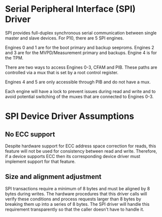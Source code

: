 # Serial Peripheral Interface (SPI) Driver

SPI provides full-duplex synchronous serial communication between single master
and slave devices. For P10, there are 5 SPI engines.

Engines 0 and 1 are for the boot primary and backup seeproms.
Engines 2 and 3 are for the MVPD/Measurement primary and backups.
Engine 4 is for the TPM.

There are two ways to access Engines 0-3, CFAM and PIB. These paths are
controlled via a mux that is set by a root control register.

Engines 4 and 5 are only accessible through PIB and do not have a mux.

Each engine will have a lock to prevent issues during read and write and to
avoid potential switching of the muxes that are connected to Engines 0-3.

# SPI Device Driver Assumptions

## No ECC support

Despite hardware support for ECC address space correction for reads, this
feature will not be used for consistency between read and write. Therefore, if
a device supports ECC then its corresponding device driver must implement
support for that feature.

## Size and alignment adjustment

SPI transactions require a minimum of 8 bytes and must be aligned by 8 bytes
during writes. The hardware procedures that this driver calls will verify these
conditions and process requests larger than 8 bytes by breaking them up into a
series of 8 bytes. The SPI driver will handle this requirement transparently so
that the caller doesn't have to handle it.
